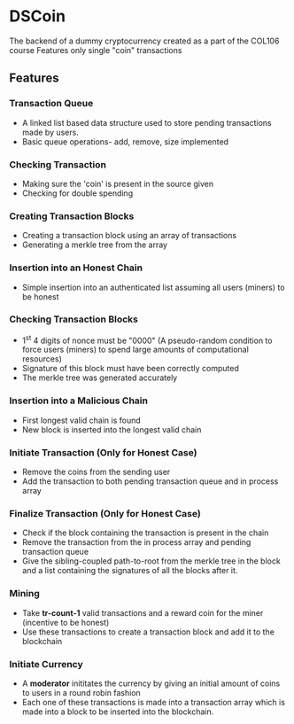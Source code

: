 # DSCoin

The backend of a dummy cryptocurrency created as a part of the COL106 course
Features only single "coin" transactions

## Features

### Transaction Queue

- A linked list based data structure used to store pending transactions made by users.
- Basic queue operations- add, remove, size implemented

### Checking Transaction

- Making sure the 'coin' is present in the source given
- Checking for double spending

### Creating Transaction Blocks

- Creating a transaction block using an array of transactions
- Generating a merkle tree from the array

### Insertion into an Honest Chain

- Simple insertion into an authenticated list assuming all users (miners) to be honest

### Checking Transaction Blocks

- 1<sup>st</sup> 4 digits of nonce must be "0000" (A pseudo-random condition to force users (miners) to spend large amounts of computational resources)
- Signature of this block must have been correctly computed
- The merkle tree was generated accurately

### Insertion into a Malicious Chain

- First longest valid chain is found
- New block is inserted into the longest valid chain

### Initiate Transaction (Only for Honest Case)

- Remove the coins from the sending user
- Add the transaction to both pending transaction queue and in process array

### Finalize Transaction (Only for Honest Case)

- Check if the block containing the transaction is present in the chain
- Remove the transaction from the in process array and pending transaction queue
- Give the sibling-coupled path-to-root from the merkle tree in the block and a list containing the signatures of all the blocks after it.

### Mining

- Take **tr-count-1** valid transactions and a reward coin for the miner (incentive to be honest)
- Use these transactions to create a transaction block and add it to the blockchain

### Initiate Currency

- A **moderator** inititates the currency by giving an initial amount of coins to users in a round robin fashion
- Each one of these transactions is made into a transaction array which is made into a block to be inserted into the blockchain.
